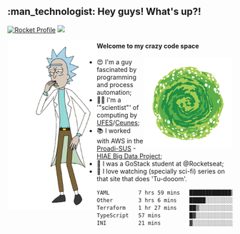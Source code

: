 
<h2> :man_technologist: Hey guys! What's up?!</h2>
                                                                         
[![Rocket Profile](https://img.shields.io/static/v1?label=Rocketseat&message=Profile&colorA=purple&color=black&logo=Rocket&logoColor=white)](https://app.rocketseat.com.br/me/elyabe)
<a href="https://www.linkedin.com/in/elyabe/"><img src="https://img.shields.io/badge/LinkedIn-informational?logo=linkedin"/></a>

<img align='left' src="https://raw.githubusercontent.com/Elyabe/Elyabe/master/images/rick-dancing.gif" width='200'>

                       
#### Welcome to my crazy code space 
<img align='right' src="https://raw.githubusercontent.com/Elyabe/elyabe/master/images/portal-3.gif" width='200'>

- :heart_eyes: I'm a guy fascinated by programming and process automation; 
- :office_worker: I'm a '"scientist"' of computing by [UFES](http://ufes.br)/[Ceunes](http://ceunes.ufes.br);
- :books: I worked with AWS in the [Proadi-SUS](https://www.einstein.br/responsabilidade-social/atuacao-com-o-ministerio-da-saude/proadi-sus) - [HIAE Big Data Project](https://www1.folha.uol.com.br/seminariosfolha/2019/05/cooperacao-entre-governo-e-hospital-leva-inteligencia-artificial-para-a-rede-publica.shtml);
- :rocket: I was a GoStack student at @Rocketseat;
- :movie_camera: I love watching (specially sci-fi) series on that site that does 'Tu-dooom'.

<!--START_SECTION:waka-->

```txt
YAML         7 hrs 59 mins   █████████████▒░░░░░░░░░░░   52.68 %
Other        3 hrs 6 mins    █████░░░░░░░░░░░░░░░░░░░░   20.46 %
Terraform    1 hr 27 mins    ██▒░░░░░░░░░░░░░░░░░░░░░░   09.64 %
TypeScript   57 mins         █▓░░░░░░░░░░░░░░░░░░░░░░░   06.28 %
INI          21 mins         ▓░░░░░░░░░░░░░░░░░░░░░░░░   02.38 %
```

<!--END_SECTION:waka-->
